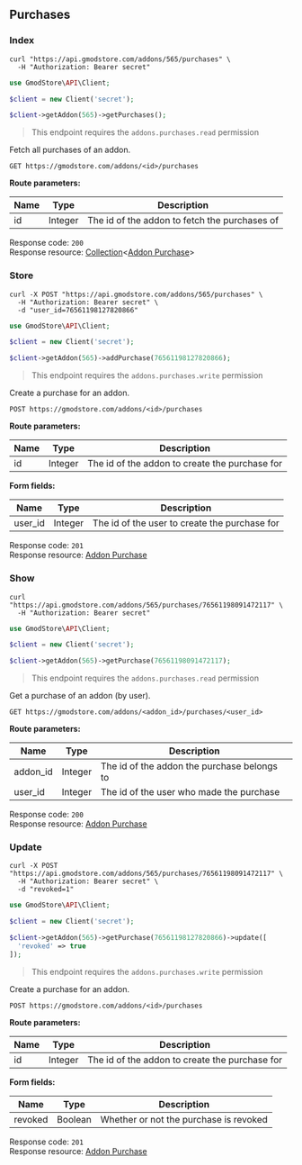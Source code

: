 ## Purchases

### Index

```shell
curl "https://api.gmodstore.com/addons/565/purchases" \
  -H "Authorization: Bearer secret"
```

```php
use GmodStore\API\Client;

$client = new Client('secret');

$client->getAddon(565)->getPurchases();
```

> This endpoint requires the `addons.purchases.read` permission

Fetch all purchases of an addon.

`GET https://gmodstore.com/addons/<id>/purchases`

**Route parameters:**

Name | Type | Description
---- | ---- | -----------
id | Integer | The id of the addon to fetch the purchases of

Response code: `200`<br>
Response resource: [Collection](#resource-types-collection)<[Addon Purchase](#resource-types-addon-purchase)>


### Store

```shell
curl -X POST "https://api.gmodstore.com/addons/565/purchases" \
  -H "Authorization: Bearer secret" \
  -d "user_id=76561198127820866"
```

```php
use GmodStore\API\Client;

$client = new Client('secret');

$client->getAddon(565)->addPurchase(76561198127820866);
```

> This endpoint requires the `addons.purchases.write` permission

Create a purchase for an addon.

`POST https://gmodstore.com/addons/<id>/purchases`

**Route parameters:**

Name | Type | Description
---- | ---- | -----------
id | Integer | The id of the addon to create the purchase for

**Form fields:**

Name | Type | Description
---- | ---- | -----------
user_id | Integer | The id of the user to create the purchase for


Response code: `201`<br>
Response resource: [Addon Purchase](#resource-types-addon-purchase)


### Show

```shell
curl "https://api.gmodstore.com/addons/565/purchases/76561198091472117" \
  -H "Authorization: Bearer secret"
```

```php
use GmodStore\API\Client;

$client = new Client('secret');

$client->getAddon(565)->getPurchase(76561198091472117);
```

> This endpoint requires the `addons.purchases.read` permission

Get a purchase of an addon (by user).

`GET https://gmodstore.com/addons/<addon_id>/purchases/<user_id>`

**Route parameters:**

Name | Type | Description
---- | ---- | -----------
addon_id | Integer | The id of the addon the purchase belongs to
user_id  | Integer | The id of the user who made the purchase

Response code: `200`<br>
Response resource: [Addon Purchase](#resource-types-addon-purchase)


### Update

```shell
curl -X POST "https://api.gmodstore.com/addons/565/purchases/76561198091472117" \
  -H "Authorization: Bearer secret" \
  -d "revoked=1"
```

```php
use GmodStore\API\Client;

$client = new Client('secret');

$client->getAddon(565)->getPurchase(76561198127820866)->update([
  'revoked' => true
]);
```

> This endpoint requires the `addons.purchases.write` permission

Create a purchase for an addon.

`POST https://gmodstore.com/addons/<id>/purchases`

**Route parameters:**

Name | Type | Description
---- | ---- | -----------
id | Integer | The id of the addon to create the purchase for

**Form fields:**

Name | Type | Description
---- | ---- | -----------
revoked | Boolean | Whether or not the purchase is revoked

Response code: `201`<br>
Response resource: [Addon Purchase](#resource-types-addon-purchase)

